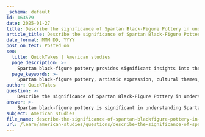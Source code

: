 ```yaml
---
_schema: default
id: 163579
date: 2025-01-27
title: Describe the significance of Spartan Black-Figure Pottery in understanding Spartan culture.
article_title: Describe the significance of Spartan Black-Figure Pottery in understanding Spartan culture.
date_format: MMM DD, YYYY
post_on_text: Posted on
seo:
  title: QuickTakes | American studies
  page_description: >-
    Spartan black-figure pottery provides significant insights into the artistic, social, and cultural dimensions of Spartan life, reflecting their values and priorities.
  page_keywords: >-
    Spartan black-figure pottery, artistic expression, cultural themes, warfare, athletic competitions, Spartan society, social structure, Spartiates, perioikoi, helots, archaeological findings, historical context, comparative analysis, ancient Sparta
author: QuickTakes
question: >-
    Describe the significance of Spartan Black-Figure Pottery in understanding Spartan culture.
answer: >-
    Spartan black-figure pottery is significant in understanding Spartan culture for several reasons:\n\n1. **Artistic Expression**: The black-figure pottery style, characterized by black figures painted on a red background, was prevalent in Sparta during the 6th century BC. This artistic choice reflects the aesthetic values of the Spartans and their approach to art, which often emphasized clarity and boldness in design.\n\n2. **Cultural Themes**: The scenes depicted on Spartan black-figure pottery often include themes of warfare, athletic competitions, and daily life. These motifs are crucial for understanding the values and priorities of Spartan society, particularly their emphasis on martial prowess, physical fitness, and communal identity. The frequent representation of warriors and athletic contests highlights the importance of military training and competition in Spartan culture.\n\n3. **Social Insights**: The pottery provides insights into the social structure of Sparta. For instance, the depiction of various social activities and rituals can inform us about the roles of different classes within Spartan society, such as the Spartiates (full citizens), perioikoi (free non-citizens), and helots (serfs). This can help us understand the dynamics of Spartan citizenship and the responsibilities associated with it.\n\n4. **Historical Context**: Archaeological findings of black-figure pottery in various contexts, such as burial sites and sanctuaries, allow historians to piece together aspects of Spartan life and religious practices. For example, pottery found in the Temple of Artemis Orthia provides evidence of the religious significance of certain rituals and the role of pottery in these practices.\n\n5. **Comparative Analysis**: By examining Spartan black-figure pottery alongside pottery from other Greek city-states, scholars can draw comparisons that highlight the unique characteristics of Spartan culture. This comparative approach can reveal how Sparta's values diverged from those of other Greek societies, particularly in terms of their militaristic and communal ethos.\n\nIn summary, Spartan black-figure pottery serves as a vital source of information about the artistic, social, and cultural dimensions of Spartan life. It reflects the society's values, priorities, and identity, making it an essential artifact for understanding the complexities of ancient Sparta.
subject: American studies
file_name: describe-the-significance-of-spartan-blackfigure-pottery-in-understanding-spartan-culture.md
url: /learn/american-studies/questions/describe-the-significance-of-spartan-blackfigure-pottery-in-understanding-spartan-culture
---
```


&nbsp;